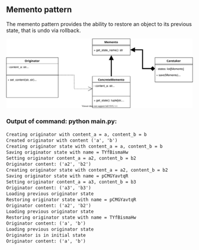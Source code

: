 ## Memento pattern

The memento pattern provides the ability to restore an object to its previous state, that is undo via rollback.

![memento-pattern-uml](./images/memento-pattern-uml.svg)

### Output of command: python main.py:
```
Creating originator with content_a = a, content_b = b
Created originator with content ('a', 'b')
Creating originator state with content_a = a, content_b = b
Saving originator state with name = TYfBismaHw
Setting originator content_a = a2, content_b = b2
Originator content: ('a2', 'b2')
Creating originator state with content_a = a2, content_b = b2
Saving originator state with name = pCMGYavtqR
Setting originator content_a = a3, content_b = b3
Originator content: ('a3', 'b3')
Loading previous originator state
Restoring originator state with name = pCMGYavtqR
Originator content: ('a2', 'b2')
Loading previous originator state
Restoring originator state with name = TYfBismaHw
Originator content: ('a', 'b')
Loading previous originator state
Originator is in initial state
Originator content: ('a', 'b')
```